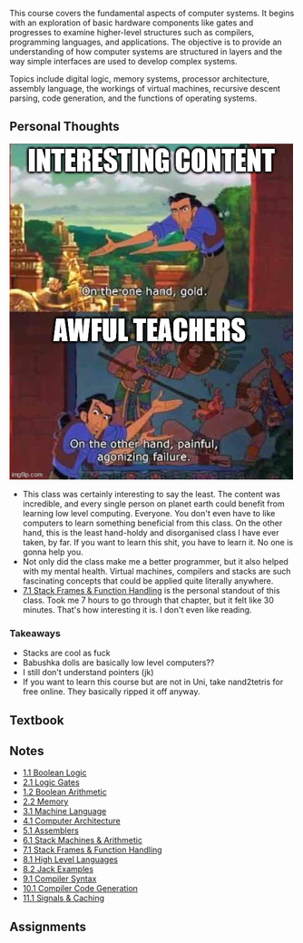 This course covers the fundamental aspects of computer systems. It begins with an exploration of basic hardware components like gates and progresses to examine higher-level structures such as compilers, programming languages, and applications. The objective is to provide an understanding of how computer systems are structured in layers and the way simple interfaces are used to develop complex systems.

Topics include digital logic, memory systems, processor architecture, assembly language, the workings of virtual machines, recursive descent parsing, code generation, and the functions of operating systems.

## Personal Thoughts

![](../assets/84yhci%201.jpg)

- This class was certainly interesting to say the least. The content was incredible, and every single person on planet earth could benefit from learning low level computing. Everyone. You don't even have to like computers to learn something beneficial from this class. On the other hand, this is the least hand-holdy and disorganised class I have ever taken, by far. If you want to learn this shit, you have to learn it. No one is gonna help you. 
- Not only did the class make me a better programmer, but it also helped with my mental health. Virtual machines, compilers and stacks are such fascinating concepts that could be applied quite literally anywhere.
- [7.1 Stack Frames & Function Handling](Notes/7.1%20Stack%20Frames%20&%20Function%20Handling.md) is the personal standout of this class. Took me 7 hours to go through that chapter, but it felt like 30 minutes. That's how interesting it is. I don't even like reading. 

### Takeaways
- Stacks are cool as fuck
- Babushka dolls are basically low level computers??
- I still don't understand pointers (jk)
- If you want to learn this course but are not in Uni, take nand2tetris for free online. They basically ripped it off anyway.

## Textbook

## Notes

- [1.1 Boolean Logic](Notes/1.1%20Boolean%20Logic.md)
- [2.1 Logic Gates](Notes/2.1%20Logic%20Gates.md)
- [1.2 Boolean Arithmetic](Notes/1.2%20Boolean%20Arithmetic.md)
- [2.2 Memory](Notes/2.2%20Memory.md)
- [3.1 Machine Language](Notes/3.1%20Machine%20Language.md)
- [4.1 Computer Architecture](Notes/4.1%20Computer%20Architecture.md)
- [5.1 Assemblers](Notes/5.1%20Assemblers.md)
- [6.1 Stack Machines & Arithmetic](Notes/6.1%20Stack%20Machines%20&%20Arithmetic.md)
- [7.1 Stack Frames & Function Handling](Notes/7.1%20Stack%20Frames%20&%20Function%20Handling.md)
- [8.1 High Level Languages](Notes/8.1%20High%20Level%20Languages.md)
- [8.2 Jack Examples](Notes/8.2%20Jack%20Examples.md)
- [9.1 Compiler Syntax](Notes/9.1%20Compiler%20Syntax.md)
- [10.1 Compiler Code Generation](Notes/10.1%20Compiler%20Code%20Generation.md)
- [11.1 Signals & Caching](Notes/11.1%20Signals%20&%20Caching.md)

## Assignments
